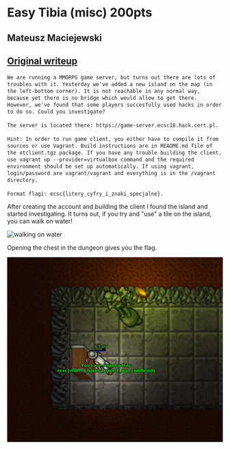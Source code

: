 # Easy Tibia (misc) 200pts
## Mateusz Maciejewski
## [Original writeup](https://github.com/AltairQ/writeups/tree/master/hack.cert/misc/Easy%20Tibia)
```
We are running a MMORPG game server, but turns out there are lots of troubles with it. Yesterday we've added a new island on the map (in the left-bottom corner). It is not reachable in any normal way, because yet there is no bridge which would allow to get there. However, we've found that some players succesfully used hacks in order to do so. Could you investigate?

The server is located there: https://game-server.ecsc18.hack.cert.pl.

Hint: In order to run game client, you either have to compile it from sources or use Vagrant. Build instructions are in README.md file of the otclient.tgz package. If you have any trouble building the client, use vagrant up --provider=virtualbox command and the required environment should be set up automatically. If using vagrant, login/password are vagrant/vagrant and everything is in the /vagrant directory.

Format flagi: ecsc{litery_cyfry_i_znaki_specjalne}.
```

After creating the account and building the client I found the island and started investigating.
It turns out, if you try and "use" a tile on the island, you can walk on water!

![walking on water](img/waterwalk.gif)

Opening the chest in the dungeon gives you the flag.

![flag](img/flag.png)
